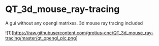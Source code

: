 # QT_3d_mouse_ray-tracing
A gui without any opengl matrixes. 3d mouse ray tracing included


![1][https://raw.githubusercontent.com/grotius-cnc/QT_3d_mouse_ray-tracing/master/qt_opengl_pic.png]
